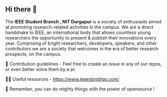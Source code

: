 ## Hi there 👋



The **IEEE Student Branch , NIT Durgapur** is a society of enthusiasts aimed at promoting research-related activities in the campus. We are a direct handshake to IEEE, an international body that allows countless young researchers the opportunity to present & publish their innovations every year. 
Comprising of bright researchers, developers, speakers, and other contributors we are a society that welcomes in the era of better research prospects, on the campus. 

🌈 Contribution guidelines - Feel free to create an issue in any of our repos, or even better solve them by a pr. 

👩‍💻 Useful resources - https://www.ieeesbnitdgp.com/

🧙 Remember, you can do mighty things with the power of opensource !

<!--

**Here are some ideas to get you started:**

🙋‍♀️ A short introduction - what is your organization all about?
🌈 Contribution guidelines - how can the community get involved?
👩‍💻 Useful resources - where can the community find your docs? Is there anything else the community should know?
🍿 Fun facts - what does your team eat for breakfast?
🧙 Remember, you can do mighty things with the power of [Markdown](https://guides.github.com/features/mastering-markdown/)
-->
